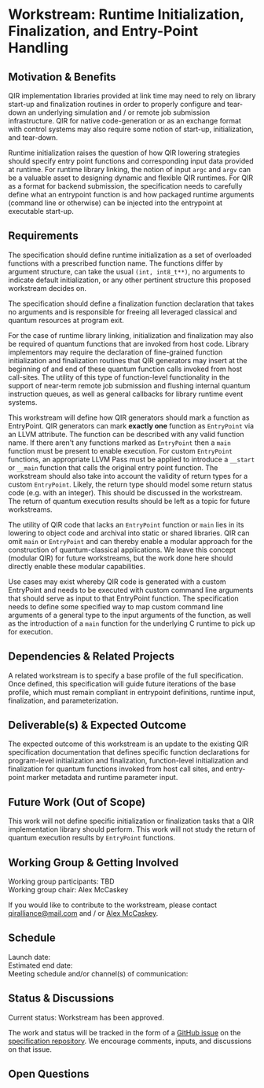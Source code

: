 # Workstream: Runtime Initialization, Finalization, and Entry-Point Handling

## Motivation & Benefits

QIR implementation libraries provided at link time may need to rely on library
start-up and finalization routines in order to properly configure and tear-down
an underlying simulation and / or remote job submission infrastructure. QIR for
native code-generation or as an exchange format with control systems may also
require some notion of start-up, initialization, and tear-down.

Runtime initialization raises the question of how QIR lowering strategies
should specify entry point functions and corresponding input data provided
at runtime. For runtime library linking, the notion of input `argc` and
`argv` can be a valuable asset to designing dynamic and flexible QIR
runtimes. For QIR as a format for backend submission, the specification
needs to carefully define what an entrypoint function is and how packaged
runtime arguments (command line or otherwise) can be injected into the
entrypoint at executable start-up.

## Requirements

The specification should define runtime initialization as a set of overloaded
functions with a prescribed function name. The functions differ by argument
structure, can take the usual `(int, int8_t**)`, no arguments to indicate
default initialization, or any other pertinent structure this proposed
workstream decides on.

The specification should define a finalization function declaration that
takes no arguments and is responsible for freeing all leveraged classical
and quantum resources at program exit.

For the case of runtime library linking, initialization and finalization may
also be required of quantum functions that are invoked from host code. Library
implementors may require the declaration of fine-grained function
initialization and finalization routines that QIR generators may insert at
the beginning of and end of these quantum function calls invoked from host
call-sites. The utility of this type of function-level functionality in the
support of near-term remote job submission and flushing internal quantum
instruction queues, as well as general callbacks for library runtime
event systems.

This workstream will define how QIR generators should mark a function as
EntryPoint. QIR generators can mark **exactly one** function as `EntryPoint`
via an LLVM attribute. The function can be described with any valid function
name. If there aren't any functions marked as `EntryPoint` then a `main`
function must be present to enable execution. For custom `EntryPoint`
functions, an appropriate LLVM Pass must be applied to introduce a `__start`
or `__main` function that calls the original entry point function. The
workstream should also take into account the validity of return types
for a custom `EntryPoint`. Likely, the return type should model some return
status code (e.g. with an integer). This should be discussed in the
workstream. The return of quantum execution results should be left as a
topic for future workstreams.

The utility of QIR code that lacks an `EntryPoint` function or `main` lies
in its lowering to object code and archival into static or shared libraries.
QIR can omit `main` or `EntryPoint` and can thereby enable a modular approach
for the construction of quantum-classical applications. We leave this concept
(modular QIR) for future workstreams, but the work done here should directly
enable these modular capabilities.

Use cases may exist whereby QIR code is generated with a custom EntryPoint and
needs to be executed with custom command line arguments that should serve as
input to that EntryPoint function. The specification needs to define some
specified way to map custom command line arguments of a general type to the
input arguments of the function, as well as the introduction of a `main`
function for the underlying C runtime to pick up for execution.

## Dependencies & Related Projects

A related workstream is to specify a base profile of the full specification.
Once defined, this specification will guide future iterations of the base
profile, which must remain compliant in entrypoint definitions, runtime input,
finalization, and parameterization.

## Deliverable(s) & Expected Outcome

The expected outcome of this workstream is an update to the existing QIR
specification documentation that defines specific function declarations
for program-level initialization and finalization, function-level
initialization and finalization for quantum functions invoked from host
call sites, and entry-point marker metadata and runtime parameter input.

## Future Work (Out of Scope)

This work will not define specific initialization or finalization tasks
that a QIR implementation library should perform. This work will not study
the return of quantum execution results by `EntryPoint` functions.

## Working Group & Getting Involved

Working group participants: TBD <br/>
Working group chair: Alex McCaskey

If you would like to contribute to the workstream, please contact
[qiralliance@mail.com](mailto:qiralliance@mail.com) and / or
[Alex McCaskey](mailto:amccaskey@nvidia.com).

## Schedule

Launch date: <br/>
Estimated end date: <br/>
Meeting schedule and/or channel(s) of communication:

## Status & Discussions

Current status: Workstream has been approved.

The work and status will be tracked in the form of a [GitHub
issue](https://github.com/qir-alliance/qir-spec/issues/11) on the [specification
repository](https://github.com/qir-alliance/qir-spec). We encourage comments,
inputs, and discussions on that issue.

## Open Questions
